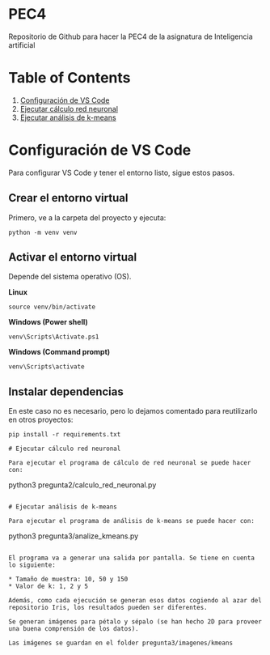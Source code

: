 # PEC4

Repositorio de Github para hacer la PEC4 de la asignatura de Inteligencia artificial

# Table of Contents
1. [Configuración de VS Code](#configuracion-de-vs-code)
2. [Ejecutar cálculo red neuronal](#ejecutar-calculo-red-neuronal)
3. [Ejecutar análisis de k-means](#ejecutar-analisis-de-k-means)

# Configuración de VS Code

Para configurar VS Code y tener el entorno listo, sigue estos pasos.

## Crear el entorno virtual

Primero, ve a la carpeta del proyecto y ejecuta:

``` 
python -m venv venv
```

## Activar el entorno virtual

Depende del sistema operativo (OS).

__Linux__

```
source venv/bin/activate
```

__Windows (Power shell)__

```
venv\Scripts\Activate.ps1
```

__Windows (Command prompt)__

```
venv\Scripts\activate
```

## Instalar dependencias

En este caso no es necesario, pero lo dejamos comentado para reutilizarlo en otros proyectos:

```
pip install -r requirements.txt

# Ejecutar cálculo red neuronal

Para ejecutar el programa de cálculo de red neuronal se puede hacer con:

```
python3 pregunta2/calculo_red_neuronal.py
```

# Ejecutar análisis de k-means

Para ejecutar el programa de análisis de k-means se puede hacer con:

```
python3 pregunta3/analize_kmeans.py
```

El programa va a generar una salida por pantalla. Se tiene en cuenta lo siguiente:

* Tamaño de muestra: 10, 50 y 150
* Valor de k: 1, 2 y 5

Además, como cada ejecución se generan esos datos cogiendo al azar del repositorio Iris, los resultados pueden ser diferentes.

Se generan imágenes para pétalo y sépalo (se han hecho 2D para proveer una buena comprensión de los datos). 

Las imágenes se guardan en el folder pregunta3/imagenes/kmeans
